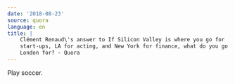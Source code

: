 ```yaml
---
date: '2018-08-23'
source: quora
language: en
title: |
    Clément Renaud\'s answer to If Silicon Valley is where you go for
    start-ups, LA for acting, and New York for finance, what do you go to
    London for? - Quora
---
```


Play soccer.
